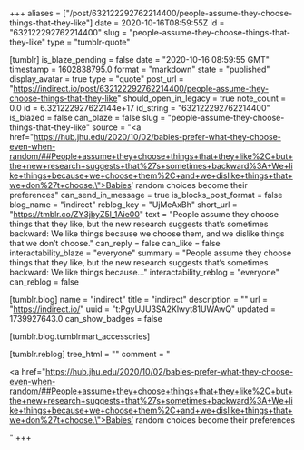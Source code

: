 +++
aliases = ["/post/632122292762214400/people-assume-they-choose-things-that-they-like"]
date = 2020-10-16T08:59:55Z
id = "632122292762214400"
slug = "people-assume-they-choose-things-that-they-like"
type = "tumblr-quote"

[tumblr]
is_blaze_pending = false
date = "2020-10-16 08:59:55 GMT"
timestamp = 1602838795.0
format = "markdown"
state = "published"
display_avatar = true
type = "quote"
post_url = "https://indirect.io/post/632122292762214400/people-assume-they-choose-things-that-they-like"
should_open_in_legacy = true
note_count = 0.0
id = 6.321222927622144e+17
id_string = "632122292762214400"
is_blazed = false
can_blaze = false
slug = "people-assume-they-choose-things-that-they-like"
source = "<a href=\"https://hub.jhu.edu/2020/10/02/babies-prefer-what-they-choose-even-when-random/##People+assume+they+choose+things+that+they+like%2C+but+the+new+research+suggests+that%27s+sometimes+backward%3A+We+like+things+because+we+choose+them%2C+and+we+dislike+things+that+we+don%27t+choose.\">Babies&rsquo; random choices become their preferences</a>"
can_send_in_message = true
is_blocks_post_format = false
blog_name = "indirect"
reblog_key = "UjMeAxBh"
short_url = "https://tmblr.co/ZY3jbyZ5l_1Aie00"
text = "People assume they choose things that they like, but the new research suggests that&rsquo;s sometimes backward: We like things because we choose them, and we dislike things that we don&rsquo;t choose."
can_reply = false
can_like = false
interactability_blaze = "everyone"
summary = "People assume they choose things that they like, but the new research suggests that’s sometimes backward: We like things because..."
interactability_reblog = "everyone"
can_reblog = false

[tumblr.blog]
name = "indirect"
title = "indirect"
description = ""
url = "https://indirect.io/"
uuid = "t:PgyUJU3SA2Klwyt81UWAwQ"
updated = 1739927643.0
can_show_badges = false

[tumblr.blog.tumblrmart_accessories]

[tumblr.reblog]
tree_html = ""
comment = "<p><a href=\"https://hub.jhu.edu/2020/10/02/babies-prefer-what-they-choose-even-when-random/##People+assume+they+choose+things+that+they+like%2C+but+the+new+research+suggests+that%27s+sometimes+backward%3A+We+like+things+because+we+choose+them%2C+and+we+dislike+things+that+we+don%27t+choose.\">Babies’ random choices become their preferences</a></p>"
+++
